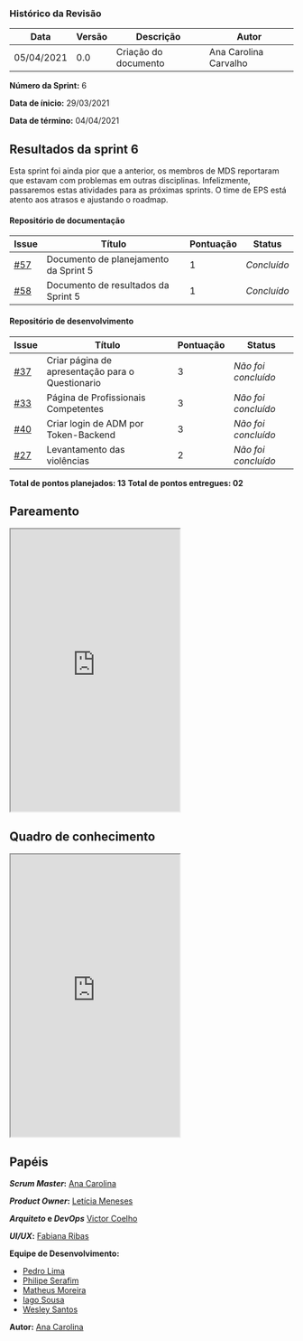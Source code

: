 ### Histórico da Revisão
| Data | Versão | Descrição | Autor |
|---|---|---|---|
| 05/04/2021| 0.0 |Criação do documento | Ana Carolina Carvalho|

**Número da Sprint:** 6

**Data de ínicio:** 29/03/2021

**Data de término:** 04/04/2021

## Resultados da sprint 6

Esta sprint foi ainda pior que a anterior, os membros de MDS reportaram que estavam com problemas em outras disciplinas. Infelizmente, passaremos estas atividades para as próximas sprints. O time de EPS está atento aos atrasos e ajustando o roadmap. 

#### Repositório de documentação

| Issue | Título | Pontuação | Status |
|---|---|---|---|
|[#57](https://github.com/fga-eps-mds/2020.2-Violeta-Documentacao/issues/57)| Documento de planejamento da Sprint 5 | 1 | _Concluído_ |
|[#58](https://github.com/fga-eps-mds/2020.2-Violeta-Documentacao/issues/58)| Documento de resultados da Sprint 5 | 1 | _Concluído_ |


#### Repositório de desenvolvimento

| Issue | Título | Pontuação | Status |
|---|---|---|---|
|[#37](https://github.com/fga-eps-mds/2020.2-violeta-desenvolvimento/issues/37)| Criar página de apresentação para o Questionario | 3 | _Não foi concluído_ |
|[#33](https://github.com/fga-eps-mds/2020.2-violeta-desenvolvimento/issues/33)| Página de Profissionais Competentes | 3 | _Não foi concluído_ |
|[#40](https://github.com/fga-eps-mds/2020.2-Violeta-Desenvolvimento/issues/40)| Criar login de ADM por Token-Backend | 3 | _Não foi concluído_ |
|[#27](https://github.com/fga-eps-mds/2020.2-violeta-desenvolvimento/issues/27)| Levantamento das violências | 2 | _Não foi concluído_ |


<b>Total de pontos planejados: 13 </b>
<b>Total de pontos entregues: 02 </b>

## Pareamento

<iframe weidth="100%" height="500" src="https://docs.google.com/spreadsheets/d/e/2PACX-1vSUvF3lwINiA2gmoZeLfAFfI-sgInnqEVf4oq7nkh3joRHfGQgwIc63ij0wCB5oJzGtZirY3eT-hLjK/pubhtml?gid=745539133&amp;single=true&amp;widget=true&amp;headers=false"></iframe>

## Quadro de conhecimento 

<iframe weidth="100%" height="500" src="https://docs.google.com/spreadsheets/d/e/2PACX-1vSKpschz_TJPysoXgFRpq3kRT3bp3M_Y1DKFGRfmKh0oU3mXq8YGjwkznJ8cz-LlN4ZiCX0nLGdXBjj/pubhtml?gid=1540723602&amp;single=true&amp;widget=true&amp;headers=false"></iframe>

## Papéis

**_Scrum Master_:** [Ana Carolina](https://github.com/anacarolcs)

**_Product Owner_:** [Letícia Meneses](https://github.com/mbslet)

**_Arquiteto_ e _DevOps_** [Victor Coelho](https://github.com/victorhdcoelho)

**_UI/UX_:** [Fabiana Ribas](https://github.com/FabianaRibas)

**Equipe de Desenvolvimento:**

- [Pedro Lima](https://github.com/pedrolimass)
- [Philipe Serafim](https://github.com/philipeserafim)
- [Matheus Moreira](https://github.com/mateus-lm)
- [Iago Sousa](https://github.com/iasousa)
- [Wesley Santos](https://github.com/wesleysantos00)

**Autor:** [Ana Carolina](https://github.com/anacarolcs)
